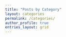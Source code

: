 ```yaml
---
title: "Posts by Category"
layout: categories
permalink: /categories/
author_profile: true
entries_layout: grid
---
```

